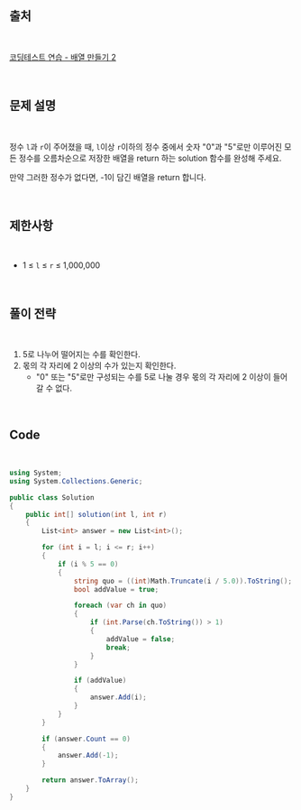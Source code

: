 ## 출처

<br>

[코딩테스트 연습 - 배열 만들기 2](https://school.programmers.co.kr/learn/courses/30/lessons/181921)

<br>

## 문제 설명

<br>

정수 `l`과 `r`이 주어졌을 때, `l`이상 `r`이하의 정수 중에서 숫자 "0"과 "5"로만 이루어진 모든 정수를 오름차순으로 저장한 배열을 return 하는 solution 함수를 완성해 주세요.

만약 그러한 정수가 없다면, -1이 담긴 배열을 return 합니다.

<br>

## 제한사항

<br>

- 1 ≤ `l` ≤ `r` ≤ 1,000,000

<br>

## 풀이 전략

<br>

1. 5로 나누어 떨어지는 수를 확인한다.
2. 몫의 각 자리에 2 이상의 수가 있는지 확인한다.
    - "0" 또는 "5"로만 구성되는 수를 5로 나눌 경우 몫의 각 자리에 2 이상이 들어갈 수 없다.
 
<br>

## Code

<br>

```cs
using System;
using System.Collections.Generic;

public class Solution
{
    public int[] solution(int l, int r)
    {
        List<int> answer = new List<int>();

        for (int i = l; i <= r; i++)
        {
            if (i % 5 == 0)
            {
                string quo = ((int)Math.Truncate(i / 5.0)).ToString();
                bool addValue = true;

                foreach (var ch in quo)
                {
                    if (int.Parse(ch.ToString()) > 1)
                    {
                        addValue = false;
                        break;
                    }
                }

                if (addValue)
                {
                    answer.Add(i);
                }
            }
        }

        if (answer.Count == 0)
        {
            answer.Add(-1);
        }

        return answer.ToArray();
    }
}
```